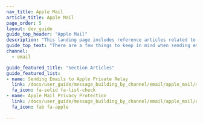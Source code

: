 ```yaml
---
nav_title: Apple Mail
article_title: Apple Mail
page_order: 5
layout: dev_guide
guide_top_header: "Apple Mail"
description: "This landing page includes reference articles related to Apple Mail when building Braze email campaigns."
guide_top_text: "There are a few things to keep in mind when sending emails to recipients who use Apple Mail, such as details related to Apple Private Relay and how to set up your email provider accordingly."
channel:
  - email

guide_featured_title: "Section Articles"
guide_featured_list:
- name: Sending Emails to Apple Private Relay
  link: /docs/user_guide/message_building_by_channel/email/apple_mail/mpp/
  fa_icon: fa-solid fa-list-check
- name: Apple Mail Privacy Protection
  link: /docs/user_guide/message_building_by_channel/email/apple_mail/email_private_relay_apple_sso/
  fa_icon: fab fa-apple

---
```

<br><br>
